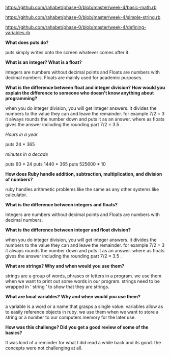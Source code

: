 https://github.com/rahabet/phase-0/blob/master/week-4/basic-math.rb

https://github.com/rahabet/phase-0/blob/master/week-4/simple-string.rb

https://github.com/rahabet/phase-0/blob/master/week-4/defining-variables.rb

**What does puts do?**

  puts simply writes onto the screen whatever comes after it.

**What is an integer? What is a float?**

  Integers are numbers without decimal points and Floats are numbers with decimal numbers. Floats are mainly used for academic purposes.

**What is the difference between float and integer division? How would you explain the difference to someone who doesn't know anything about programming?**

  when you do integer division, you will get integer answers. it divides the numbers to the value they can and leave the remainder. for example 7/2 = 3 it always rounds the number down and puts it as an answer. where as floats gives the answer including the rounding part 7/2 = 3.5 .


*Hours in a year*

  puts  24 * 365

*minutes in a decade*

  puts 60 * 24
  puts  1440 * 365
  puts  525600 * 10

**How does Ruby handle addition, subtraction, multiplication, and division of numbers?**

  ruby  handles arithmetic problems like the same as any other systems like calculator.

**What is the difference between integers and floats?**

  Integers are numbers without decimal points and Floats are numbers with decimal numbers.


**What is the difference between integer and float division?**

  when you do integer division, you will get integer answers. it divides the numbers to the value they can and leave the remainder. for example 7/2 = 3 it always rounds the number down and puts it as an answer. where as floats gives the answer including the rounding part 7/2 = 3.5 .

**What are strings? Why and when would you use them?**

  strings are a group of words, phrases or  letters in a program. we use them when we want to print out some words in our program. strings need to be wrapped in ‘ string ’ to show that they are strings.

**What are local variables? Why and when would you use them?**

  a variable is a word or a name that grasps a single value. variables allow as to easily reference objects in ruby. we use them when we want to store a string or a number to our computers memory for the later use.

**How was this challenge? Did you get a good review of some of the basics?**

  It was kind of a reminder for what I did read a while back and its good. the concepts were not challenging at all.